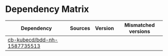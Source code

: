 # Dependency Matrix

Dependency | Sources | Version | Mismatched versions
---------- | ------- | ------- | -------------------
[cb-kubecd/bdd-nh-1587735513](https://github.com/cb-kubecd/bdd-nh-1587735513.git) |  | []() | 
